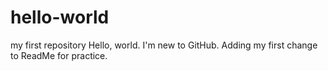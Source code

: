 # hello-world
my first repository
Hello, world. I'm new to GitHub.
Adding my first change to ReadMe for practice.

